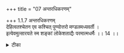 +++
title = "07 अन्तरधिकरणम्"

+++
1.1.7 अन्तरधिकरणम्  
देहित्वतश्चेतन एव कश्चित् पुण्योत्तरो मण्डलमध्यवर्ती ।  
इत्येवमुत्सारयते स्म शङ्कां लोकेशताद्यैः परमात्मधर्मैः ।। 14 ।।

<details><summary>टीका</summary>

1.1.7 अन्तरधिकरणम् Since the person who is said to exist in the midst of the solar - orb is said to have a body, there arises the doubt that person must be only an individual soul with supra - normal powers. The author of the Brahma - सूत्र-s has dispelled this doubt by pointing out that that person is Supreme Brahman only in view of references to him as possessing the qualities of the Supreme Being like lordship over the world, etc1. Notes : 1. The import of the छान्दोग्य (I.vi.6) text "now that radiano person who is seen within the solar - orb" - अथ य एषोऽन्तरादित्ये हिरण्मयः पुरुषो दृश्यते । etc., is discussed here. The person that is referred to as being present in the solar - orb is the Supreme Being because the उपनिषद् (छान्द् Up., VIII.i.5) एष आत्माऽपहतपाप्मा विजरः विमृत्युर्विशोको विजिघत्सोऽपिपासः सत्यकामःt सत्यसंकल्पः । later attributes qualities like being the creator of the Universe, etc., the qualities that apply only to the Supreme Being with reference to that person.
</details>

